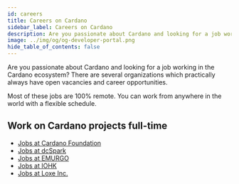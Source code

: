 ```yaml
---
id: careers
title: Careers on Cardano
sidebar_label: Careers on Cardano
description: Are you passionate about Cardano and looking for a job working in the Cardano ecosystem?
image: ../img/og/og-developer-portal.png
hide_table_of_contents: false
---
```


Are you passionate about Cardano and looking for a job working in the Cardano ecosystem? There are several organizations which practically always have open vacancies and career opportunities.

Most of these jobs are 100% remote. You can work from anywhere in the world with a flexible schedule.

## Work on Cardano projects full-time

- [Jobs at Cardano Foundation](https://cardanofoundation.org/careers)
- [Jobs at dcSpark](https://dcspark.io/#careers)
- [Jobs at EMURGO](https://emurgo.io/carrer/)
- [Jobs at IOHK](https://apply.workable.com/io-global/)
- [Jobs at Loxe Inc.](https://angel.co/company/loxe/jobs)
